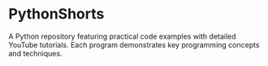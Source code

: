 # PythonShorts
A Python repository featuring practical code examples with detailed YouTube tutorials. Each program demonstrates key programming concepts and techniques.
